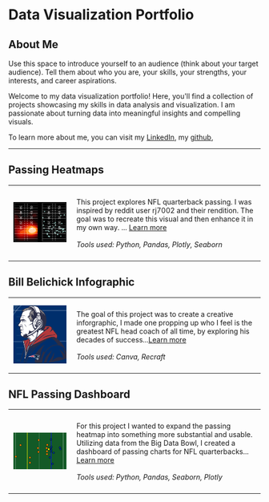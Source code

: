 # Data Visualization Portfolio

## About Me
Use this space to introduce yourself to an audience (think about your target audience). Tell them about who you are, your skills, your strengths, your interests, and career aspirations.

Welcome to my data visualization portfolio! Here, you'll find a collection of projects showcasing my skills in data analysis and visualization. I am passionate about turning data into meaningful insights and compelling visuals.

<!--Include links to documents or sites that may be useful to your target audience: website, LinkedIn, your cv/resume, github, a community you contribute to, etc -->

To learn more about me, you can visit my [LinkedIn](www.linkedin.com/in/collin-ryan-510223250), my [github](https://github.com/ryanco01),


---

## Passing Heatmaps

<table align="right | left" style = "border-collapse: collapse; border: none;">
    <tr style = "border: none;">
        <td style="padding: 10px; width:25%; border: none;"> 
            <img src="./Images/Original Remake.png"  alt="1" >
        </td>
        <td style="padding:10px; width:75%; border: none;" valign = "top">
            <p>
            This project explores NFL quarterback passing. I was inspired by reddit user rj7002 and their rendition. The goal was to recreate this visual and then enhance it in my own way. ... <a href="./Project 1/README.md">Learn more</a>
            <br><br>
            <i>Tools used: Python, Pandas, Plotly, Seaborn</i>
            </p>
        </td>
    </tr> 
</table>

## Bill Belichick Infographic

<table align="right | left" style = "border-collapse: collapse; border: none;">
    <tr style = "border: none;">
        <td style="padding: 10px; width:25%; border: none;"> 
            <img src="./Images/BB .png"  alt="2" >
        </td>
        <td style="padding:10px; width:75%; border: none;" valign = "top">
            <p>
            The goal of this project was to create a creative inforgraphic, I made one propping up who I feel is the greatest NFL head coach of all time, by exploring his decades of success...<a href="./Project 2/README.md">Learn more</a>
            <br><br>
            <i>Tools used: Canva, Recraft</i>
            </p>
        </td>
    </tr> 
</table>

## NFL Passing Dashboard
<table align="right | left" style = "border-collapse: collapse; border: none;">
    <tr style = "border: none;">
        <td style="padding: 10px; width:25%; border: none;"> 
            <img src="./Images/Project3.png" alt="3" >
        </td>
        <td style="padding:10px; width:75%; border: none;" valign = "top">
            <p>
            For this project I wanted to expand the passing heatmap into something more substantial and usable. Utilizing data from the Big Data Bowl, I created a dashboard of passing charts for NFL quarterbacks... <a href="./Project 3/README.md">Learn more</a>
            <br><br>
            <i>Tools used: Python, Pandas, Seaborn, Plotly</i>
            </p>
        </td>
    </tr> 
</table>
